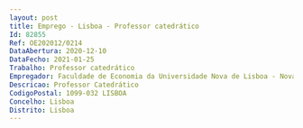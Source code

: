 ```yaml
--- 
layout: post
title: Emprego - Lisboa - Professor catedrático
Id: 82855
Ref: OE202012/0214
DataAbertura: 2020-12-10
DataFecho: 2021-01-25
Trabalho: Professor catedrático
Empregador: Faculdade de Economia da Universidade Nova de Lisboa - Nova School of Business and Economics
Descricao: Professor Catedrático
CodigoPostal: 1099-032 LISBOA
Concelho: Lisboa
Distrito: Lisboa
--- 
```


